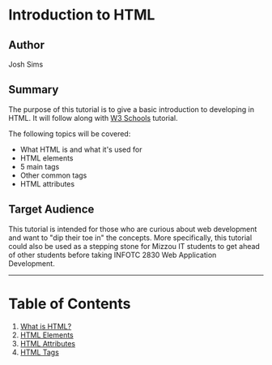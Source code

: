 # Introduction to HTML
## Author
Josh Sims
## Summary
The purpose of this tutorial is to give a basic introduction to developing in HTML. It will follow along with [W3 Schools](https://www.w3schools.com/html/default.asp) tutorial.

The following topics will be covered:
- What HTML is and what it's used for
- HTML elements
- 5 main tags
- Other common tags
- HTML attributes

## Target Audience
This tutorial is intended for those who are curious about web development and want to "dip their toe in" the concepts. More specifically, this tutorial could also be used as a stepping stone for Mizzou IT students to get ahead of other students before taking INFOTC 2830 Web Application Development.

--- 
# Table of Contents

1. [What is HTML?](html_intro.md)
2. [HTML Elements](html_elements.md)
3. [HTML Attributes](html_attributes.md)
4. [HTML Tags](tags.md)
